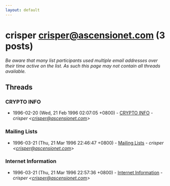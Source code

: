 ```yaml
---
layout: default
---
```


# crisper <crisper@ascensionet.com> (3 posts)

_Be aware that many list participants used multiple email addresses over their time active on the list. As such this page may not contain all threads available._

## Threads

### CRYPTO INFO
+ 1996-02-20 (Wed, 21 Feb 1996 02:07:05 +0800) - [CRYPTO INFO](/archive/1996/02/98b5c56d09cf5166525bd384894b7171f560468b0bccc4c92ae3a8e9d0366be6) - _crisper \<crisper@ascensionet.com\>_

### Mailing Lists
+ 1996-03-21 (Thu, 21 Mar 1996 22:46:47 +0800) - [Mailing Lists](/archive/1996/03/40eee0762326a1de7eb723bb775c82586a996519b876bb286a277780d90471a6) - _crisper \<crisper@ascensionet.com\>_

### Internet Information
+ 1996-03-21 (Thu, 21 Mar 1996 22:57:36 +0800) - [Internet Information](/archive/1996/03/904581c7b8d6abdbf312260669571dd6d39fa8ee0ab3827b0277d648ab9cc324) - _crisper \<crisper@ascensionet.com\>_


